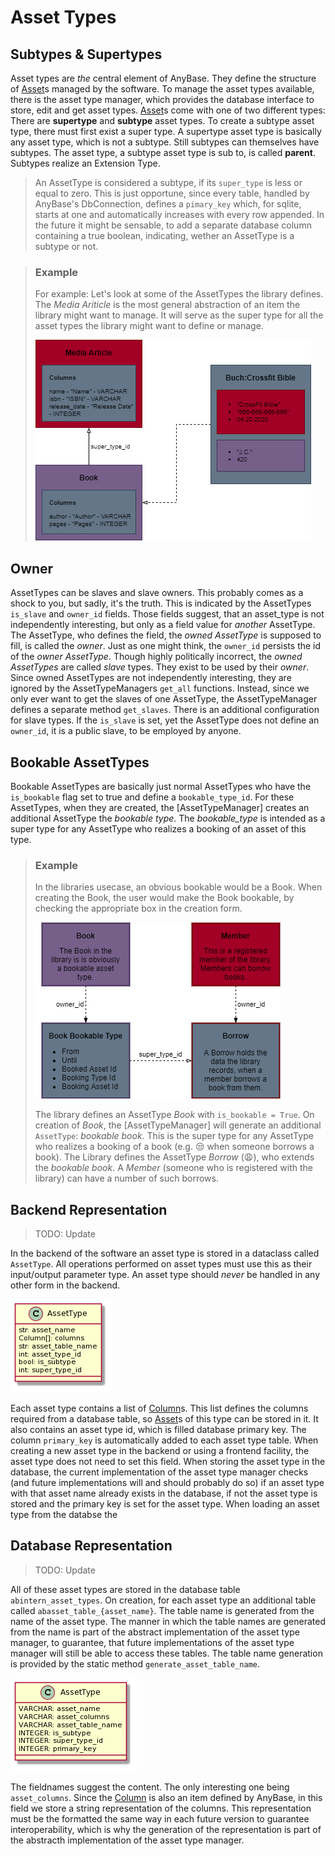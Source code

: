# Asset Types

## Subtypes & Supertypes

Asset types are _the_ central element of AnyBase. They define the structure of [Asset]s managed by the software. 
To manage the asset types available, there is the asset type manager, which provides the database interface to 
store, edit and get asset types. [Asset]s come with one of two different types: There are __supertype__ and 
__subtype__ asset types. To create a subtype asset type, there must first exist a super type. A supertype asset 
type is basically any asset type, which is not a subtype. Still subtypes can themselves have subtypes. The asset 
type, a subtype asset type is sub to, is called __parent__. Subtypes realize an Extension Type.

>An AssetType is considered a subtype, if its ``super_type`` is less or equal to zero. This is just opportune, 
>since every table, handled by AnyBase's DbConnection, defines a ``pimary_key`` which, for sqlite, starts at one 
>and automatically increases with every row appended. In the future it might be sensable, to add a separate 
>database column containing a true boolean, indicating, wether an AssetType is a subtype or not.


> ### Example
>
>For example: Let's look at some of the AssetTypes the library defines. The _Media Ariticle_ is the most general
>abstraction of an item the library might want to manage. It will serve as the super type for all the asset types
>the library might want to define or manage.
>
>
>![Super Type][super_type]
>
>
> 

## Owner

AssetTypes can be slaves and slave owners. This probably comes as a shock to you, but sadly, it's the truth.
This is indicated by the AssetTypes ``is_slave`` and ``owner_id`` fields. Those fields suggest, that an asset_type
is not independently interesting, but only as a field value for _another_ AssetType. The AssetType, who defines 
the field, the _owned AssetType_ is supposed to fill, is called the _owner_. Just as one might think, the 
``owner_id`` persists the id of the _owner AssetType_. Though highly politically incorrect, the _owned AssetTypes_
are called _slave_ types. They exist to be used by their _owner_.
Since owned AssetTypes are not independently interesting, they are ignored by the AssetTypeManagers ``get_all`` 
functions. Instead, since we only ever want to get the slaves of one AssetType, the AssetTypeManager defines a 
separate method ``get_slaves``. There is an additional configuration for slave types. If the ``is_slave`` is set,
yet the AssetType does not define an ``owner_id``, it is a public slave, to be employed by anyone.

## Bookable AssetTypes

Bookable AssetTypes are basically just normal AssetTypes who have the ``is_bookable`` flag set to true and define
a ``bookable_type_id``. For these AssetTypes, when they are created, the [AssetTypeManager] creates an additional
AssetType the _bookable type_. The _bookable_type_ is intended as a super type for any AssetType who realizes
a booking of an asset of this type.

> ### Example
>
>In the libraries usecase, an obvious bookable would be a Book. When creating the Book, the user would make the 
>Book bookable, by checking the appropriate box in the creation form.
>
>
> ![Bookable Type][bookable_type]
>
>
>The library defines an AssetType _Book_ with ``is_bookable = True``. On creation of _Book_, the [AssetTypeManager] 
>will generate an additional ``AssetType``: _bookable book_. This is the super type for any AssetType who realizes
>a booking of a book (e.g. 😒 when someone borrows a book). The Library defines the AssetType _Borrow_ (😩), who 
>extends the _bookable book_. A _Member_ (someone who is registered with the library) can have a number of such 
>borrows.

## Backend Representation

>TODO: Update

In the backend of the software an asset type is stored in a dataclass called ``AssetType``. All operations performed 
on asset types must use this as their input/output parameter type. An asset type should _never_ be handled in any 
other form in the backend. 

![Asset Type Class][asset_type_class]

Each asset type contains a list of [Column]s. This list defines the columns required from a database table, so 
[Asset]s of this type can be stored in it. It also contains an asset type id, which is filled database primary key.
The column ``primary_key`` is automatically added to each asset type table. When creating a new asset type in the 
backend or using a frontend facility, the asset type does not need to set this field. When storing the asset type 
in the database, the current implementation of the asset type manager checks (and future implementations will and 
should probably do so) if an asset type with that asset name already exists in the database, if not the asset type 
is stored and the primary key is set for the asset type. When loading an asset type from the databse the 


## Database Representation

>TODO: Update

All of these asset types are stored in the database table ``abintern_asset_types``. On creation, for each asset type
an additional table called ``abasset_table_{asset_name}``. The table name is generated from the name of the asset 
type. The manner in which the table names are generated from the name is part of the abstract implementation of the
asset type manager, to guarantee, that future implementations of the asset type manager will still be able to access
these tables. The table name generation is provided by the static method ``generate_asset_table_name``. 

![Asset Type Database Representation][asset_type_db]

The fieldnames suggest the content. The only interesting one being ``asset_columns``. Since the [Column] is also an
item defined by AnyBase, in this field we store a string representation of the columns. This representation must be
the formatted the same way in each future version to guarantee interoperability, which is why the generation of the
representation is part of the abstracth implementation of the asset type manager.

[//]: # (LINKS)
[Column]: ../components/column.md
[Asset]: ../components/assets.md

[//]: # (IMAGES)
[asset_type_class]: graphics/rendered_images/asset_type_class.png "Asset Type Class"
[bookable_type]: graphics/rendered_images/BookableType.png "Bookable Type"
[asset_type_db]: graphics/rendered_images/asset_type_db.png "Asset Type Database Entity"
[super_type]: graphics/rendered_images/SuperType.png "Super Type - Type Extension"